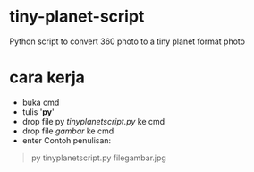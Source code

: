 # tiny-planet-script
Python script to convert 360 photo to a tiny planet format photo

# cara kerja
- buka cmd
- tulis '**py**'
- drop file py *tinyplanetscript.py* ke cmd
- drop file *gambar* ke cmd
- enter
Contoh penulisan:
> py tinyplanetscript.py filegambar.jpg